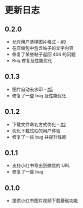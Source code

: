 # 更新日志

## 0.2.0
* 允许用户选择图片格式 - [#9](https://github.com/OldPanda/xiaodigua-homepage/issues/9)
* 在压缩包中包含帖子的文字内容
* 修复了某些帖子返回 404 的问题
* Bug 修复及性能优化

## 0.1.3
* 图片自动去水印 - [#5](https://github.com/OldPanda/xiaodigua-homepage/issues/5)
* 修复了一些 bug 及性能优化

## 0.1.2
* 下载文件命名方式优化 - [#2](https://github.com/OldPanda/xiaodigua-homepage/issues/2)
* 优化下载过程的用户体验
* 修复了一些 bug 并提升性能

## 0.1.1
* 支持小红书导出到微信的 URL
* 修复了一些 bug

## 0.1.0
* 提供小红书图片视频下载基础功能
